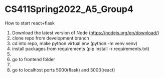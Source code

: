 # CS411Spring2022_A5_Group4
How to start react+flask
1. Download the latest version of Node (https://nodejs.org/en/download/)
2. clone repo from development branch
3. cd into repo, make python virtual env (python -m venv venv)
4. install packages from requirements (pip install -r requirements.txt)
5. <flask run>
6. go to frontend folder
7. <npm start>
8. go to localhost ports 5000(flask) and 3000(react)

